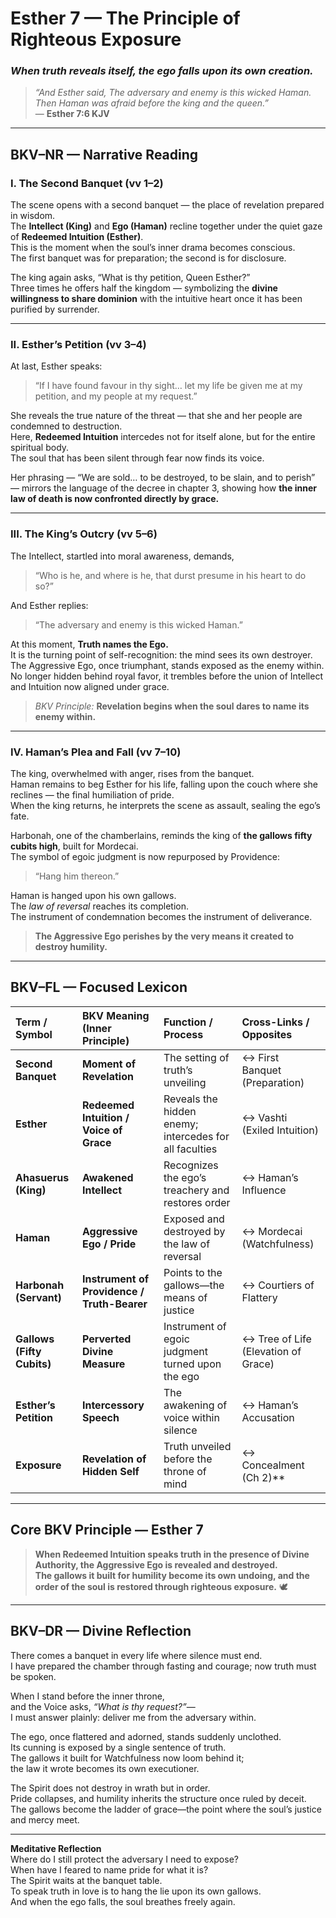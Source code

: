 # Esther 7 — The Principle of Righteous Exposure  
### *When truth reveals itself, the ego falls upon its own creation.*

> _“And Esther said, The adversary and enemy is this wicked Haman. Then Haman was afraid before the king and the queen.”_  
> — **Esther 7:6 KJV**

---

## **BKV–NR — Narrative Reading**

### **I. The Second Banquet (vv 1–2)**
The scene opens with a second banquet — the place of revelation prepared in wisdom.  
The **Intellect (King)** and **Ego (Haman)** recline together under the quiet gaze of **Redeemed Intuition (Esther)**.  
This is the moment when the soul’s inner drama becomes conscious.  
The first banquet was for preparation; the second is for disclosure.

The king again asks, “What is thy petition, Queen Esther?”  
Three times he offers half the kingdom — symbolizing the **divine willingness to share dominion** with the intuitive heart once it has been purified by surrender.

---

### **II. Esther’s Petition (vv 3–4)**
At last, Esther speaks:  
> “If I have found favour in thy sight… let my life be given me at my petition, and my people at my request.”

She reveals the true nature of the threat — that she and her people are condemned to destruction.  
Here, **Redeemed Intuition** intercedes not for itself alone, but for the entire spiritual body.  
The soul that has been silent through fear now finds its voice.  

Her phrasing — “We are sold… to be destroyed, to be slain, and to perish” — mirrors the language of the decree in chapter 3, showing how **the inner law of death is now confronted directly by grace.**

---

### **III. The King’s Outcry (vv 5–6)**
The Intellect, startled into moral awareness, demands,  
> “Who is he, and where is he, that durst presume in his heart to do so?”

And Esther replies:  
> “The adversary and enemy is this wicked Haman.”

At this moment, **Truth names the Ego.**  
It is the turning point of self-recognition: the mind sees its own destroyer.  
The Aggressive Ego, once triumphant, stands exposed as the enemy within.  
No longer hidden behind royal favor, it trembles before the union of Intellect and Intuition now aligned under grace.

> *BKV Principle:* **Revelation begins when the soul dares to name its enemy within.**

---

### **IV. Haman’s Plea and Fall (vv 7–10)**
The king, overwhelmed with anger, rises from the banquet.  
Haman remains to beg Esther for his life, falling upon the couch where she reclines — the final humiliation of pride.  
When the king returns, he interprets the scene as assault, sealing the ego’s fate.

Harbonah, one of the chamberlains, reminds the king of **the gallows fifty cubits high**, built for Mordecai.  
The symbol of egoic judgment is now repurposed by Providence:  
> “Hang him thereon.”

Haman is hanged upon his own gallows.  
The *law of reversal* reaches its completion.  
The instrument of condemnation becomes the instrument of deliverance.

> **The Aggressive Ego perishes by the very means it created to destroy humility.**

---

## **BKV–FL — Focused Lexicon**

| Term / Symbol | BKV Meaning (Inner Principle) | Function / Process | Cross-Links / Opposites |
| :--- | :--- | :--- | :--- |
| **Second Banquet** | **Moment of Revelation** | The setting of truth’s unveiling | ↔ First Banquet (Preparation) |
| **Esther** | **Redeemed Intuition / Voice of Grace** | Reveals the hidden enemy; intercedes for all faculties | ↔ Vashti (Exiled Intuition) |
| **Ahasuerus (King)** | **Awakened Intellect** | Recognizes the ego’s treachery and restores order | ↔ Haman’s Influence |
| **Haman** | **Aggressive Ego / Pride** | Exposed and destroyed by the law of reversal | ↔ Mordecai (Watchfulness) |
| **Harbonah (Servant)** | **Instrument of Providence / Truth-Bearer** | Points to the gallows—the means of justice | ↔ Courtiers of Flattery |
| **Gallows (Fifty Cubits)** | **Perverted Divine Measure** | Instrument of egoic judgment turned upon the ego | ↔ Tree of Life (Elevation of Grace) |
| **Esther’s Petition** | **Intercessory Speech** | The awakening of voice within silence | ↔ Haman’s Accusation |
| **Exposure** | **Revelation of Hidden Self** | Truth unveiled before the throne of mind | ↔ Concealment (Ch 2)** |

---

## **Core BKV Principle — Esther 7**

> **When Redeemed Intuition speaks truth in the presence of Divine Authority, the Aggressive Ego is revealed and destroyed.  
> The gallows it built for humility become its own undoing, and the order of the soul is restored through righteous exposure.** 🕊️

---

## **BKV–DR — Divine Reflection**

There comes a banquet in every life where silence must end.  
I have prepared the chamber through fasting and courage; now truth must be spoken.

When I stand before the inner throne,  
and the Voice asks, *“What is thy request?”*—  
I must answer plainly: deliver me from the adversary within.  

The ego, once flattered and adorned, stands suddenly unclothed.  
Its cunning is exposed by a single sentence of truth.  
The gallows it built for Watchfulness now loom behind it;  
the law it wrote becomes its own executioner.

The Spirit does not destroy in wrath but in order.  
Pride collapses, and humility inherits the structure once ruled by deceit.  
The gallows become the ladder of grace—the point where the soul’s justice and mercy meet.

---

**Meditative Reflection**  
Where do I still protect the adversary I need to expose?  
When have I feared to name pride for what it is?  
The Spirit waits at the banquet table.  
To speak truth in love is to hang the lie upon its own gallows.  
And when the ego falls, the soul breathes freely again.







